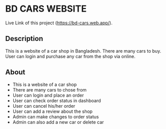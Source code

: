 # BD CARS WEBSITE

Live Link of this project (https://bd-cars.web.app/).

## Description
This is a website of a car shop in Bangladesh. There are many cars to buy.
User can login and purchase any car from the shop via online.

## About

- This is a website of a car shop
- There are many cars to chose from
- User can login and place an order
- User can check order status in dashboard
- User can cancel his/her order
- User can add a review about the shop
- Admin can make changes to order status
- Admin can also add a new car or delete car